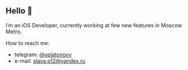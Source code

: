 ## Hello 🙂 

I’m an iOS Developer, currently working at few new features in Moscow Metro.

 How to reach me: 
  - telegram: [@vplatonovv](https://t.me/vplatonovv)
  - e-mail: slava.p12@yandex.ru

